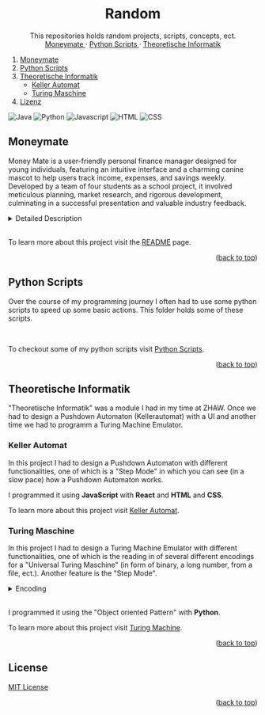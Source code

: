 <a name="readme-top"></a>

<!-- HERO SECTION -->
<div align="center">
  <h1 align="center">Random</h1>
  <p align="center">
    This repositories holds random projects, scripts, concepts, ect.
    <br />
    <a href="https://github.com/mvoemel/random/blob/main/moneymate">
        Moneymate
    </a>
    ·
    <a href="https://github.com/mvoemel/random/blob/main/python-scripts">
        Python Scripts
    </a>
    ·
    <a href="https://github.com/mvoemel/random/blob/main/theoretische-informatik">
        Theoretische Informatik
    </a>
  </p>
</div>

<!-- TABLE OF CONTENTS -->
<ol>
  <li><a href="#moneymate">Moneymate</a></li>
  <li><a href="#python-scripts">Python Scripts</a></li>
  <li>
    <a href="#theoretische-informatik">Theoretische Informatik</a>
    <ul>
      <li><a href="#keller-automat">Keller Automat</a></li>
    </ul>
    <ul>
      <li><a href="#turing-maschine">Turing Maschine</a></li>
    </ul>
  </li>
  <li><a href="#license">Lizenz</a></li>
</ol>

![Java][Java]
![Python][Python]
![Javascript][Javascript]
![HTML][HTML]
![CSS][CSS]

## Moneymate

Money Mate is a user-friendly personal finance manager designed for young individuals, featuring an intuitive interface and a charming canine mascot to help users track income, expenses, and savings weekly. Developed by a team of four students as a school project, it involved meticulous planning, market research, and rigorous development, culminating in a successful presentation and valuable industry feedback.

<details>
  <summary>Detailed Description</summary>
  <p>Money Mate is a user-friendly personal finance manager for young individuals starting their independent lives. Featuring an intuitive interface and a charming canine mascot, it helps users track income, expenses, and savings weekly. Insightful charts visualize spending patterns, promoting better financial habits and informed decisions. Money Mate is a loyal companion in achieving financial wellness and independence.</p>
  <p>Money Mate began as a school project developed by our team of four students. We pitched the idea to investors, planned meticulously, and executed the development process. We conducted market research to understand the financial challenges faced by young individuals, designed a user-friendly interface, and incorporated a charming canine mascot. Through rigorous coding sessions and frequent meetings, we ensured each feature was functional and engaging. The project concluded with our presentation showcasing Money Mate's capabilities, receiving valuable feedback from industry experts, and marking a significant milestone in our educational journey.</p>
</details>

<br/>

To learn more about this project visit the [README](/moneymate/README.md) page.

<p align="right">(<a href="#readme-top">back to top</a>)</p>

## Python Scripts

Over the course of my programming journey I often had to use some python scripts to speed up some basic actions. This folder holds some of these scripts.

<br/>

To checkout some of my python scripts visit [Python Scripts](/python-scripts/).

<p align="right">(<a href="#readme-top">back to top</a>)</p>

## Theoretische Informatik

"Theoretische Informatik" was a module I had in my time at ZHAW. Once we had to design a Pushdown Automaton (Kellerautomat) with a UI and another time we had to programm a Turing Machine Emulator.

### Keller Automat

In this project I had to design a Pushdown Automaton with different functionalities, one of which is a "Step Mode" in which you can see (in a slow pace) how a Pushdown Automaton works.

I programmed it using **JavaScript** with **React** and **HTML** and **CSS**.

To learn more about this project visit [Keller Automat](/theoretische-informatik/keller-automat/).

### Turing Maschine

In this project I had to design a Turing Machine Emulator with different functionalities, one of which is the reading in of several different encodings for a "Universal Turing Maschine" (in form of binary, a long number, from a file, ect.). Another feature is the "Step Mode".

<details>
  <summary>Encoding</summary>

1. Schritt: Die Zustände Q einer TM werden codiert als:
   <br/>
   q1: für den Startzustand,
   <br/>
   q2: für den akzeptierenden Zustand (Jede TM mit mehreren akzeptierenden Zuständen kann in eine äquivalente TM mit
   nur einem akzeptierenden Zustand überführt werden.) und
   <br/>
   q3, . . . , qi : für alle weiteren Zustände.

2. Schritt: Die Bandsymbole Γ einer TM werden codiert als:
   <br/>
   X1: für das Symbol 0,
   <br/>
   X2: für das Symbol 1,
   <br/>
   X3: für das Symbol ␣ (Blank) und
   <br/>
   X4, . . . , Xj : für alle weiteren Symbole.

3. Schritt: Codierung der Richtung des Lese-Schreibkopfes D einer TM:
   <br/>
   D1: für die Richtung L und
   <br/>
   D2: für die Richtung R.

4. Schritt: Repräsentation einer Übergangsfunktion δ einer TM:
   <br/>
   Ein Übergang δ(qi, Xj) = (qk, Xl, Dm) einer TM wird codiert überdie Zeichenreihe:
   <br/>
   0^i10^j10^k10^l10^m mit (i, j, k, l, m ∈ N)

5. Schritt: Zusammenfassung der Übergangsfunktion δ einer TM:
<br/>
Die einzelnen Transitionen werden durch „11“ voneinander getrennt (jedes Ci steht für eine Transition):
<br/>
C111C211C311 . . .
</details>

<br/>

I programmed it using the "Object oriented Pattern" with **Python**.

To learn more about this project visit [Turing Machine](/theoretische-informatik/turing-maschine/).

<p align="right">(<a href="#readme-top">back to top</a>)</p>

## License

[MIT License](/LICENSE)

<p align="right">(<a href="#readme-top">back to top</a>)</p>

[Java]: https://img.shields.io/badge/java-%23ED8B00.svg?style=for-the-badge&logo=openjdk&logoColor=white
[Python]: https://img.shields.io/badge/python-3670A0?style=for-the-badge&logo=python&logoColor=ffdd54
[Javascript]: https://img.shields.io/badge/JavaScript-323330?style=for-the-badge&logo=javascript&logoColor=F7DF1E
[HTML]: https://img.shields.io/badge/HTML5-E34F26?style=for-the-badge&logo=html5&logoColor=white
[CSS]: https://img.shields.io/badge/CSS3-1572B6?style=for-the-badge&logo=css3&logoColor=white
